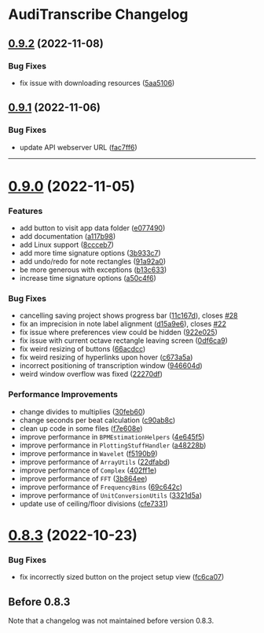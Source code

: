 # AudiTranscribe Changelog

## [0.9.2](https://github.com/AudiTranscribe/AudiTranscribe/compare/v0.9.1...v0.9.2) (2022-11-08)


### Bug Fixes

* fix issue with downloading resources ([5aa5106](https://github.com/AudiTranscribe/AudiTranscribe/commit/5aa51068dc58971735ef1eef0db66b544bb88303))

## [0.9.1](https://github.com/AudiTranscribe/AudiTranscribe/compare/v0.9.0...v0.9.1) (2022-11-06)


### Bug Fixes

* update API webserver URL ([fac7ff6](https://github.com/AudiTranscribe/AudiTranscribe/commit/fac7ff60a0617adc2f97cba868c9d3895f94a133))

<hr>

# [0.9.0](https://github.com/AudiTranscribe/AudiTranscribe/compare/v0.8.3...v0.9.0) (2022-11-05)

### Features

* add button to visit app data folder ([e077490](https://github.com/AudiTranscribe/AudiTranscribe/commit/e0774907cff5a76eb670ebc0d47d292516c3dd1b))
* add documentation ([a117b98](https://github.com/AudiTranscribe/AudiTranscribe/commit/a117b9897867349604ef581af51fc5c5e9caf121))
* add Linux support ([8ccceb7](https://github.com/AudiTranscribe/AudiTranscribe/commit/8ccceb7a3426a213df73b6ffc69f58e92d3036fe))
* add more time signature options ([3b933c7](https://github.com/AudiTranscribe/AudiTranscribe/commit/3b933c7f518a4569f1dd24292d6c480c90f04033))
* add undo/redo for note rectangles ([91a92a0](https://github.com/AudiTranscribe/AudiTranscribe/commit/91a92a035a9c74aa9c1912619c93e7ba48603349))
* be more generous with exceptions ([b13c633](https://github.com/AudiTranscribe/AudiTranscribe/commit/b13c633734af25913d324751a71c2aac76107f16))
* increase time signature options ([a50c4f6](https://github.com/AudiTranscribe/AudiTranscribe/commit/a50c4f6cdaf541c8bb40f193f7e97d56b97f81ed))


### Bug Fixes

* cancelling saving project shows progress bar ([11c167d](https://github.com/AudiTranscribe/AudiTranscribe/commit/11c167de62ab0afc3af86825840a69fb39c997c2)), closes [#28](https://github.com/AudiTranscribe/AudiTranscribe/issues/28)
* fix an imprecision in note label alignment ([d15a9e6](https://github.com/AudiTranscribe/AudiTranscribe/commit/d15a9e6816659a5508ecd74bc6470b0cc101f90b)), closes [#22](https://github.com/AudiTranscribe/AudiTranscribe/issues/22)
* fix issue where preferences view could be hidden ([922e025](https://github.com/AudiTranscribe/AudiTranscribe/commit/922e02504a3a0c148c722ce3127b2fba560264c2))
* fix issue with current octave rectangle leaving screen ([0df6ca9](https://github.com/AudiTranscribe/AudiTranscribe/commit/0df6ca9d58c0ea593ec68920aa0877a6e63bdd94))
* fix weird resizing of buttons ([66acdcc](https://github.com/AudiTranscribe/AudiTranscribe/commit/66acdccd5fd25931d557eb7e031dbfe1ce6eb2fd))
* fix weird resizing of hyperlinks upon hover ([c673a5a](https://github.com/AudiTranscribe/AudiTranscribe/commit/c673a5adef003f3905b49e85adeb2d354d57334b))
* incorrect positioning of transcription window ([946604d](https://github.com/AudiTranscribe/AudiTranscribe/commit/946604d1d7f85e9a11564021416c042378ff9d69))
* weird window overflow was fixed ([22270df](https://github.com/AudiTranscribe/AudiTranscribe/commit/22270df7117d541cd4a84637f0faf2cfaf4b78b9))


### Performance Improvements

* change divides to multiplies ([30feb60](https://github.com/AudiTranscribe/AudiTranscribe/commit/30feb6047bac939134ff4c13d63a1fc6b4326adb))
* change seconds per beat calculation ([c90ab8c](https://github.com/AudiTranscribe/AudiTranscribe/commit/c90ab8ca41e92767e7ec20771c6a37fbf2385c3c))
* clean up code in some files ([f7e608e](https://github.com/AudiTranscribe/AudiTranscribe/commit/f7e608e1da33e81939fdcdbcc0359759b7f6efc2))
* improve performance in `BPMEstimationHelpers` ([4e645f5](https://github.com/AudiTranscribe/AudiTranscribe/commit/4e645f54295f7bb65d350960fe6f41d690af0d26))
* improve performance in `PlottingStuffHandler` ([a48228b](https://github.com/AudiTranscribe/AudiTranscribe/commit/a48228b25588000b7459b98f8ac4a7d7fb361d90))
* improve performance in `Wavelet` ([f5190b9](https://github.com/AudiTranscribe/AudiTranscribe/commit/f5190b9f4dc3869d8d38ce9a4924c25133509d5f))
* improve performance of `ArrayUtils` ([22dfabd](https://github.com/AudiTranscribe/AudiTranscribe/commit/22dfabd39dff47157e4a2d9cbc8de59b2e34dce5))
* improve performance of `Complex` ([402ff1e](https://github.com/AudiTranscribe/AudiTranscribe/commit/402ff1e3997c511b603a3ef69926b182d5baa384))
* improve performance of `FFT` ([3b864ee](https://github.com/AudiTranscribe/AudiTranscribe/commit/3b864ee91156a3a23318258a534574d14795c06d))
* improve performance of `FrequencyBins` ([69c642c](https://github.com/AudiTranscribe/AudiTranscribe/commit/69c642ca6ca3342db45034a2709d6151f46d1c35))
* improve performance of `UnitConversionUtils` ([3321d5a](https://github.com/AudiTranscribe/AudiTranscribe/commit/3321d5a3780ae73f3683ca326bfe5803e965e4a4))
* update use of ceiling/floor divisions ([cfe7331](https://github.com/AudiTranscribe/AudiTranscribe/commit/cfe7331d65125c901a7e39893d42db0be966a446))

# [0.8.3](https://github.com/AudiTranscribe/AudiTranscribe/compare/v0.8.2...v0.8.3) (2022-10-23)


### Bug Fixes

* fix incorrectly sized button on the project setup view ([fc6ca07](https://github.com/AudiTranscribe/AudiTranscribe/commit/fc6ca07f743684508658f9c03df209c7b07664e9))

## Before 0.8.3

Note that a changelog was not maintained before version 0.8.3.

